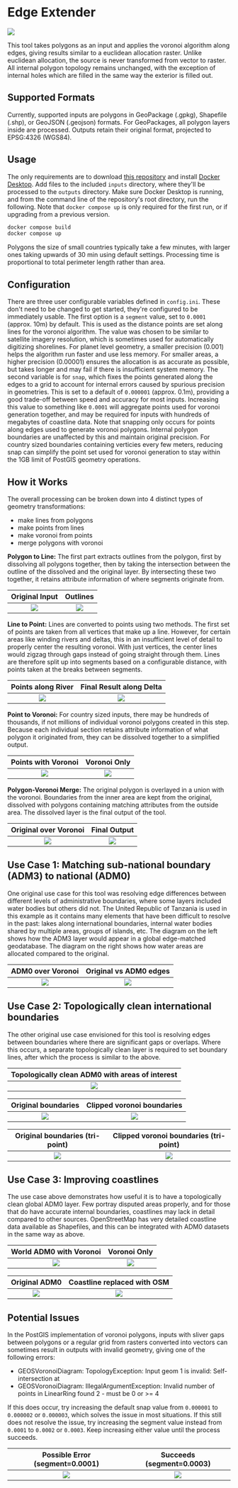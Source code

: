 # Edge Extender

![](https://raw.githubusercontent.com/fieldmaps/edge-extender/main/img/wld_01.png)

This tool takes polygons as an input and applies the voronoi algorithm along edges, giving results similar to a euclidean allocation raster. Unlike euclidean allocation, the source is never transformed from vector to raster. All internal polygon topology remains unchanged, with the exception of internal holes which are filled in the same way the exterior is filled out.

## Supported Formats

Currently, supported inputs are polygons in GeoPackage (.gpkg), Shapefile (.shp), or GeoJSON (.geojson) formats. For GeoPackages, all polygon layers inside are processed. Outputs retain their original format, projected to EPSG:4326 (WGS84).

## Usage

The only requirements are to download [this repository](https://github.com/fieldmaps/polygon-voronoi/archive/refs/heads/main.zip) and install [Docker Desktop](https://www.docker.com/products/docker-desktop). Add files to the included `inputs` directory, where they'll be processed to the `outputs` directory. Make sure Docker Desktop is running, and from the command line of the repository's root directory, run the following. Note that `docker compose up` is only required for the first run, or if upgrading from a previous version.

```sh
docker compose build
docker compose up
```

Polygons the size of small countries typically take a few minutes, with larger ones taking upwards of 30 min using default settings. Processing time is proportional to total perimeter length rather than area.

## Configuration

There are three user configurable variables defined in `config.ini`. These don't need to be changed to get started, they're configured to be immediately usable. The first option is a `segment` value, set to `0.0001` (approx. 10m) by default. This is used as the distance points are set along lines for the voronoi algorithm. The value was chosen to be similar to satellite imagery resolution, which is sometimes used for automatically digitizing shorelines. For planet level geometry, a smaller precision (0.001) helps the algorithm run faster and use less memory. For smaller areas, a higher precision (0.00001) ensures the allocation is as accurate as possible, but takes longer and may fail if there is insufficient system memory. The second variable is for `snap`, which fixes the points generated along the edges to a grid to account for internal errors caused by spurious precision in geometries. This is set to a default of `0.000001` (approx. 0.1m), providing a good trade-off between speed and accuracy for most inputs. Increasing this value to something like `0.0001` will aggregate points used for voronoi generation together, and may be required for inputs with hundreds of megabytes of coastline data. Note that snapping only occurs for points along edges used to generate voronoi polygons. Internal polygon boundaries are unaffected by this and maintain original precision. For country sized boundaries containing verticies every few meters, reducing snap can simplify the point set used for voronoi generation to stay within the 1GB limit of PostGIS geometry operations.

## How it Works

The overall processing can be broken down into 4 distinct types of geometry transformations:

- make lines from polygons
- make points from lines
- make voronoi from points
- merge polygons with voronoi

**Polygon to Line:** The first part extracts outlines from the polygon, first by dissolving all polygons together, then by taking the intersection between the outline of the dissolved and the original layer. By intersecting these two together, it retains attribute information of where segments originate from.

|                                   Original Input                                   |                                      Outlines                                      |
| :--------------------------------------------------------------------------------: | :--------------------------------------------------------------------------------: |
| ![](https://raw.githubusercontent.com/fieldmaps/edge-extender/main/img/tza_01.png) | ![](https://raw.githubusercontent.com/fieldmaps/edge-extender/main/img/tza_02.png) |

**Line to Point:** Lines are converted to points using two methods. The first set of points are taken from all vertices that make up a line. However, for certain areas like winding rivers and deltas, this in an insufficient level of detail to properly center the resulting voronoi. With just vertices, the center lines would zigzag through gaps instead of going straight through them. Lines are therefore split up into segments based on a configurable distance, with points taken at the breaks between segments.

|                                 Points along River                                 |                              Final Result along Delta                              |
| :--------------------------------------------------------------------------------: | :--------------------------------------------------------------------------------: |
| ![](https://raw.githubusercontent.com/fieldmaps/edge-extender/main/img/tza_03.png) | ![](https://raw.githubusercontent.com/fieldmaps/edge-extender/main/img/tza_04.png) |

**Point to Voronoi:** For country sized inputs, there may be hundreds of thousands, if not millions of individual voronoi polygons created in this step. Because each individual section retains attribute information of what polygon it originated from, they can be dissolved together to a simplified output.

|                                Points with Voronoi                                 |                                    Voronoi Only                                    |
| :--------------------------------------------------------------------------------: | :--------------------------------------------------------------------------------: |
| ![](https://raw.githubusercontent.com/fieldmaps/edge-extender/main/img/tza_05.png) | ![](https://raw.githubusercontent.com/fieldmaps/edge-extender/main/img/tza_06.png) |

**Polygon-Voronoi Merge:** The original polygon is overlayed in a union with the voronoi. Boundaries from the inner area are kept from the original, dissolved with polygons containing matching attributes from the outside area. The dissolved layer is the final output of the tool.

|                               Original over Voronoi                                |                                    Final Output                                    |
| :--------------------------------------------------------------------------------: | :--------------------------------------------------------------------------------: |
| ![](https://raw.githubusercontent.com/fieldmaps/edge-extender/main/img/tza_07.png) | ![](https://raw.githubusercontent.com/fieldmaps/edge-extender/main/img/tza_08.png) |

## Use Case 1: Matching sub-national boundary (ADM3) to national (ADM0)

One original use case for this tool was resolving edge differences between different levels of administrative boundaries, where some layers included water bodies but others did not. The United Republic of Tanzania is used in this example as it contains many elements that have been difficult to resolve in the past: lakes along international boundaries, internal water bodies shared by multiple areas, groups of islands, etc. The diagram on the left shows how the ADM3 layer would appear in a global edge-matched geodatabase. The diagram on the right shows how water areas are allocated compared to the original.

|                                 ADM0 over Voronoi                                  |                               Original vs ADM0 edges                               |
| :--------------------------------------------------------------------------------: | :--------------------------------------------------------------------------------: |
| ![](https://raw.githubusercontent.com/fieldmaps/edge-extender/main/img/tza_09.png) | ![](https://raw.githubusercontent.com/fieldmaps/edge-extender/main/img/tza_10.png) |

## Use Case 2: Topologically clean international boundaries

The other original use case envisioned for this tool is resolving edges between boundaries where there are significant gaps or overlaps. Where this occurs, a separate topologically clean layer is required to set boundary lines, after which the process is similar to the above.

|                  Topologically clean ADM0 with areas of interest                   |
| :--------------------------------------------------------------------------------: |
| ![](https://raw.githubusercontent.com/fieldmaps/edge-extender/main/img/tri_00.png) |

|                                Original boundaries                                 |                             Clipped voronoi boundaries                             |
| :--------------------------------------------------------------------------------: | :--------------------------------------------------------------------------------: |
| ![](https://raw.githubusercontent.com/fieldmaps/edge-extender/main/img/tri_01.png) | ![](https://raw.githubusercontent.com/fieldmaps/edge-extender/main/img/tri_02.png) |

|                          Original boundaries (tri-point)                           |                       Clipped voronoi boundaries (tri-point)                       |
| :--------------------------------------------------------------------------------: | :--------------------------------------------------------------------------------: |
| ![](https://raw.githubusercontent.com/fieldmaps/edge-extender/main/img/tri_03.png) | ![](https://raw.githubusercontent.com/fieldmaps/edge-extender/main/img/tri_04.png) |

## Use Case 3: Improving coastlines

The use case above demonstrates how useful it is to have a topologically clean global ADM0 layer. Few portray disputed areas properly, and for those that do have accurate internal boundaries, coastlines may lack in detail compared to other sources. OpenStreetMap has very detailed coastline data available as Shapefiles, and this can be integrated with ADM0 datasets in the same way as above.

|                              World ADM0 with Voronoi                               |                                    Voronoi Only                                    |
| :--------------------------------------------------------------------------------: | :--------------------------------------------------------------------------------: |
| ![](https://raw.githubusercontent.com/fieldmaps/edge-extender/main/img/wld_01.png) | ![](https://raw.githubusercontent.com/fieldmaps/edge-extender/main/img/wld_02.png) |

|                                   Original ADM0                                    |                            Coastline replaced with OSM                             |
| :--------------------------------------------------------------------------------: | :--------------------------------------------------------------------------------: |
| ![](https://raw.githubusercontent.com/fieldmaps/edge-extender/main/img/wld_03.png) | ![](https://raw.githubusercontent.com/fieldmaps/edge-extender/main/img/wld_04.png) |

## Potential Issues

In the PostGIS implementation of voronoi polygons, inputs with sliver gaps between polygons or a regular grid from rasters converted into vectors can sometimes result in outputs with invalid geometry, giving one of the following errors:

- GEOSVoronoiDiagram: TopologyException: Input geom 1 is invalid: Self-intersection at
- GEOSVoronoiDiagram: IllegalArgumentException: Invalid number of points in LinearRing found 2 - must be 0 or >= 4

If this does occur, try increasing the default snap value from `0.000001` to `0.000002` or `0.000003`, which solves the issue in most situations. If this still does not resolve the issue, try increasing the segment value instead from `0.0001` to `0.0002` or `0.0003`. Keep increasing either value until the process succeeds.

|                          Possible Error (segment=0.0001)                           |                             Succeeds (segment=0.0003)                              |
| :--------------------------------------------------------------------------------: | :--------------------------------------------------------------------------------: |
| ![](https://raw.githubusercontent.com/fieldmaps/edge-extender/main/img/err_01.png) | ![](https://raw.githubusercontent.com/fieldmaps/edge-extender/main/img/err_02.png) |
